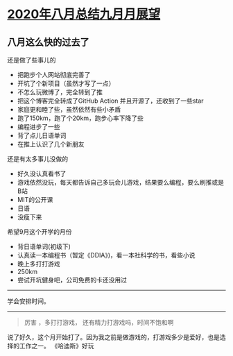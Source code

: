 # [2020年八月总结九月月展望](https://github.com/yihong0618/gitblog/issues/182)

## 八月这么快的过去了

还是做了些事儿的

- 把跑步个人网站彻底完善了
- 开坑了个新项目（虽然才写了一点）
- 不怎么玩微博了，完全转到了推
- 把这个博客完全转成了GitHub Action 并且开源了，还收到了一些star
- 家庭更和睦了些，虽然依然有些小矛盾
- 跑了150km，跑了个20km，跑步心率下降了些
- 编程进步了一些
- 背了点儿日语单词
- 在推上认识了几个新朋友

还是有太多事儿没做的

- 好久没认真看书了
- 游戏依然没玩，每天都告诉自己多玩会儿游戏，结果要么编程，要么刷推或是B站
- MIT的公开课
- 日语
- 没瘦下来

希望9月这个开学的月份

- 背日语单词(初级下)
- 认真读一本编程书（暂定《DDIA》)，看一本社科学的书，看些小说
- 晚上多打打游戏
- 250km
- 尝试开坑健身吧，公司免费的卡还没用过

---

学会安排时间。

---

> 厉害 ，多打打游戏， 还有精力打游戏吗，时间不饱和啊

说了好久，这个月开始打了。因为我之前是做游戏的，打游戏多少是爱好，也是选择的工作之一。
《哈迪斯》好玩